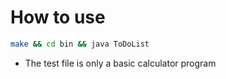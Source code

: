 # How to use

```bash
make && cd bin && java ToDoList
```
- The test file is only a basic calculator program